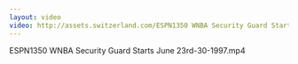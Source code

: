 ```yaml
---
layout: video
video: http://assets.switzerland.com/ESPN1350 WNBA Security Guard Starts June 23rd-30-1997.mp4
---
```

ESPN1350 WNBA Security Guard Starts June 23rd-30-1997.mp4
